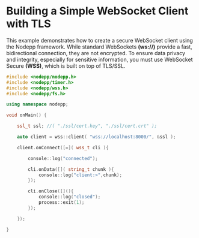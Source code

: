 # Building a Simple WebSocket Client with TLS

This example demonstrates how to create a secure WebSocket client using the Nodepp framework. While standard WebSockets **(ws://)** provide a fast, bidirectional connection, they are not encrypted. To ensure data privacy and integrity, especially for sensitive information, you must use WebSocket Secure **(WSS)**, which is built on top of TLS/SSL.

```cpp
#include <nodepp/nodepp.h>
#include <nodepp/timer.h>
#include <nodepp/wss.h>
#include <nodepp/fs.h>

using namespace nodepp;

void onMain() {

    ssl_t ssl; //( "./ssl/cert.key", "./ssl/cert.crt" );

    auto client = wss::client( "wss://localhost:8000/", &ssl );

    client.onConnect([=]( wss_t cli ){

        console::log("connected");

        cli.onData([]( string_t chunk ){
            console::log("client:>",chunk);
        });

        cli.onClose([](){
            console::log("closed");
            process::exit(1);
        });

    });

}
```
